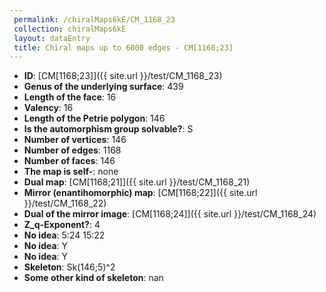 ```yaml
--- 
 permalink: /chiralMaps6kE/CM_1168_23 
 collection: chiralMaps6kE
 layout: dataEntry
 title: Chiral maps up to 6000 edges - CM[1168;23]
---
```


- **ID**: [CM[1168;23]]({{ site.url }}/test/CM_1168_23)
- **Genus of the underlying surface**: 439
- **Length of the face**: 16
- **Valency**: 16
- **Length of the Petrie polygon**: 146
- **Is the automorphism group solvable?**: S
- **Number of vertices**: 146
- **Number of edges**: 1168
- **Number of faces**: 146
- **The map is self-**: none
- **Dual map**: [CM[1168;21]]({{ site.url }}/test/CM_1168_21)
- **Mirror (enantihomorphic) map**: [CM[1168;22]]({{ site.url }}/test/CM_1168_22)
- **Dual of the mirror image**: [CM[1168;24]]({{ site.url }}/test/CM_1168_24)
- **Z_q-Exponent?**: 4
- **No idea**:  5:24 15:22
- **No idea**: Y
- **No idea**: Y
- **Skeleton**: Sk(146;5)^2
- **Some other kind of skeleton**: nan
